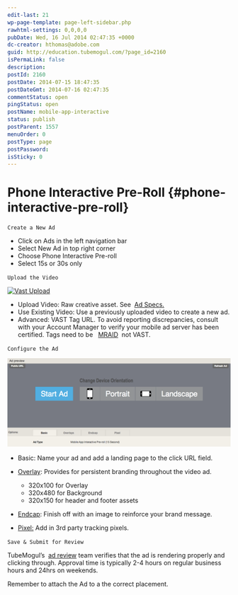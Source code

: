 ```yaml
---
edit-last: 21
wp-page-template: page-left-sidebar.php
rawhtml-settings: 0,0,0,0
pubDate: Wed, 16 Jul 2014 02:47:35 +0000
dc-creator: hthomas@adobe.com
guid: http://education.tubemogul.com/?page_id=2160
isPermaLink: false
description: 
postId: 2160
postDate: 2014-07-15 18:47:35
postDateGmt: 2014-07-16 02:47:35
commentStatus: open
pingStatus: open
postName: mobile-app-interactive
status: publish
postParent: 1557
menuOrder: 0
postType: page
postPassword: 
isSticky: 0
---
```


# Phone Interactive Pre-Roll {#phone-interactive-pre-roll}

`Create a New Ad`

* Click on Ads in the left navigation bar
* Select New Ad in top right corner
* Choose Phone&nbsp;Interactive Pre-roll
* Select 15s or 30s only

`Upload the Video`

[ ![Vast Upload](assets/vast-upload.png)](assets/vast-upload.png)

* Upload Video: Raw creative asset. See&nbsp; [Ad Specs.](../user-guide/planning/ad-formats/ad-specs/user-guideplanningad-formatsad-specs.md)
* Use Existing Video: Use a previously uploaded video to create a new ad.
* Advanced:&nbsp;VAST Tag URL.&nbsp;To avoid reporting discrepancies, consult with your Account Manager to verify your mobile ad server has been certified.&nbsp;Tags need to be&nbsp;&nbsp; [MRAID](http://www.iab.net/mraid)&nbsp; not VAST.

`Configure the Ad`

[ ![mobile ipr](assets/mobile-ipr.png)](assets/mobile-ipr.png)

* Basic: Name your ad and add a landing page to the click URL field.
* [Overlay](../user-guide/execution/ad-unit-setup/overlay/user-guideexecutionad-unit-setupoverlay.md): Provides for persistent branding throughout the video ad.

    * 320x100 for Overlay
    * 320x480 for Background
    * 320x150 for header and footer assets

* [Endcap](../user-guide/planning/ad-formats/ad-features-guide/teasers-endcaps/user-guideplanningad-formatsad-features-guideteasers-endcaps.md): Finish off with&nbsp;an image to reinforce your brand message.
* [Pixel:](../user-guide/execution/ad-unit-setup/3rd-party-tracking-adserving/tracking-pixels/user-guideexecutionad-unit-setup3rd-party-tracking-adservingtracking-pixels.md)&nbsp;Add in 3rd party tracking pixels.

`Save & Submit for Review`

TubeMogul’s&nbsp; [ad review](../user-guide/execution/ad-unit-setup/ad-reviews/user-guideexecutionad-unit-setupad-reviews.md)&nbsp;team&nbsp;verifies&nbsp;that the ad is rendering properly and clicking through. Approval time is typically 2-4 hours on regular business hours and 24hrs on weekends.

Remember to attach the Ad to a the correct placement.
&nbsp; 